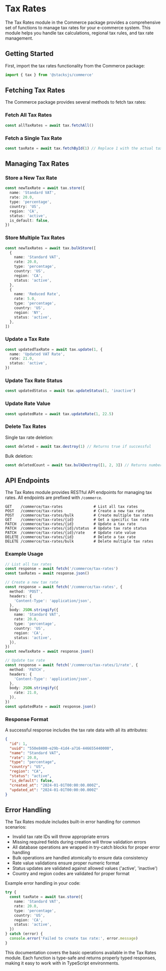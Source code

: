 # Tax Rates

The Tax Rates module in the Commerce package provides a comprehensive set of functions to manage tax rates for your e-commerce system. This module helps you handle tax calculations, regional tax rules, and tax rate management.

## Getting Started

First, import the tax rates functionality from the Commerce package:

```ts
import { tax } from '@stacksjs/commerce'
```

## Fetching Tax Rates

The Commerce package provides several methods to fetch tax rates:

### Fetch All Tax Rates

```ts
const allTaxRates = await tax.fetchAll()
```

### Fetch a Single Tax Rate

```ts
const taxRate = await tax.fetchById(1) // Replace 1 with the actual tax rate ID
```

## Managing Tax Rates

### Store a New Tax Rate

```ts
const newTaxRate = await tax.store({
  name: 'Standard VAT',
  rate: 20.0,
  type: 'percentage',
  country: 'US',
  region: 'CA',
  status: 'active',
  is_default: false,
})
```

### Store Multiple Tax Rates

```ts
const newTaxRates = await tax.bulkStore([
  {
    name: 'Standard VAT',
    rate: 20.0,
    type: 'percentage',
    country: 'US',
    region: 'CA',
    status: 'active',
  },
  {
    name: 'Reduced Rate',
    rate: 5.0,
    type: 'percentage',
    country: 'US',
    region: 'NY',
    status: 'active',
  },
])
```

### Update a Tax Rate

```ts
const updatedTaxRate = await tax.update(1, {
  name: 'Updated VAT Rate',
  rate: 21.0,
  status: 'active',
})
```

### Update Tax Rate Status

```ts
const updatedStatus = await tax.updateStatus(1, 'inactive')
```

### Update Rate Value

```ts
const updatedRate = await tax.updateRate(1, 22.5)
```

### Delete Tax Rates

Single tax rate deletion:
```ts
const deleted = await tax.destroy(1) // Returns true if successful
```

Bulk deletion:
```ts
const deletedCount = await tax.bulkDestroy([1, 2, 3]) // Returns number of tax rates deleted
```

## API Endpoints

The Tax Rates module provides RESTful API endpoints for managing tax rates. All endpoints are prefixed with `/commerce`.

```
GET    /commerce/tax-rates              # List all tax rates
POST   /commerce/tax-rates              # Create a new tax rate
POST   /commerce/tax-rates/bulk         # Create multiple tax rates
GET    /commerce/tax-rates/{id}         # Get a specific tax rate
PATCH  /commerce/tax-rates/{id}         # Update a tax rate
PATCH  /commerce/tax-rates/{id}/status  # Update tax rate status
PATCH  /commerce/tax-rates/{id}/rate    # Update rate value
DELETE /commerce/tax-rates/{id}         # Delete a tax rate
DELETE /commerce/tax-rates/bulk         # Delete multiple tax rates
```

### Example Usage

```ts
// List all tax rates
const response = await fetch('/commerce/tax-rates')
const taxRates = await response.json()

// Create a new tax rate
const response = await fetch('/commerce/tax-rates', {
  method: 'POST',
  headers: {
    'Content-Type': 'application/json',
  },
  body: JSON.stringify({
    name: 'Standard VAT',
    rate: 20.0,
    type: 'percentage',
    country: 'US',
    region: 'CA',
    status: 'active',
  }),
})
const newTaxRate = await response.json()

// Update tax rate
const response = await fetch('/commerce/tax-rates/1/rate', {
  method: 'PATCH',
  headers: {
    'Content-Type': 'application/json',
  },
  body: JSON.stringify({
    rate: 21.0,
  }),
})
const updatedRate = await response.json()
```

### Response Format

A successful response includes the tax rate data with all its attributes:

```json
{
  "id": 1,
  "uuid": "550e8400-e29b-41d4-a716-446655440000",
  "name": "Standard VAT",
  "rate": 20.0,
  "type": "percentage",
  "country": "US",
  "region": "CA",
  "status": "active",
  "is_default": false,
  "created_at": "2024-01-01T00:00:00.000Z",
  "updated_at": "2024-01-01T00:00:00.000Z"
}
```

## Error Handling

The Tax Rates module includes built-in error handling for common scenarios:

- Invalid tax rate IDs will throw appropriate errors
- Missing required fields during creation will throw validation errors
- All database operations are wrapped in try-catch blocks for proper error handling
- Bulk operations are handled atomically to ensure data consistency
- Rate value validations ensure proper numeric format
- Status updates are validated against allowed values ('active', 'inactive')
- Country and region codes are validated for proper format

Example error handling in your code:

```ts
try {
  const taxRate = await tax.store({
    name: 'Standard VAT',
    rate: 20.0,
    type: 'percentage',
    country: 'US',
    region: 'CA',
    status: 'active',
  })
} catch (error) {
  console.error('Failed to create tax rate:', error.message)
}
```

This documentation covers the basic operations available in the Tax Rates module. Each function is type-safe and returns properly typed responses, making it easy to work with in TypeScript environments.
